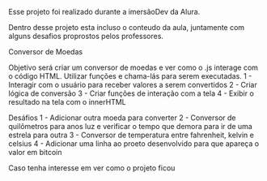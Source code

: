 Esse projeto foi realizado durante a imersãoDev da Alura.

Dentro desse projeto esta incluso o conteudo da aula, juntamente com alguns desafios proprostos pelos professores.

Conversor de Moedas

Objetivo será criar um conversor de moedas e ver como o .js interage com o código HTML. Utilizar funções e chama-lás para serem executadas.
1 - Interagir com o usuário para receber valores a serem convertidos
2 - Criar lógica de conversão
3 - Criar funções de interação com a tela
4 - Exibir o resultado na tela com o innerHTML


Desáfios
1 - Adicionar outra moeda para converter
2 - Conversor de quilômetros para anos luz e verificar o tempo que demora para ir de uma estrela para outra
3 - Conversor de temperatura entre fahrenheit, kelvin e celsius
4 - Adicionar uma linha ao proeto desenvolvido para que apareça o valor em bitcoin

Caso tenha interesse em ver como o projeto ficou

